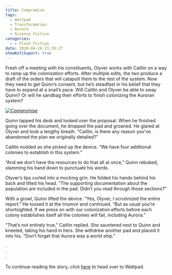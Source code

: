 ```yaml
---
title: Compromise
tags:
  - Wattpad
  - Transformation
  - Aurora
  - Science Fiction
categories:
  - - Flash Fiction
date: 2020-04-28 21:39:27
showKofiSuport: true
---
```


Fresh off a meeting with his constituents, Olyver works with Caitlin on a way to ramp up the colonization efforts. After multiple edits, the two produce a draft of the orders that will catapult them to the rest of the system. Now they need to get Quinn’s consent, but he’s steadfast in his belief that they have to expand at a snail’s pace.<!-- more --> Will Caitlin and Olyver be able to sway Quinn? Or will he sandbag their efforts to finish colonizing the Auroran system?

<div class="center">

[![Compromise](/images/covers/transformation.png "Compromise")](https://www.wattpad.com/875315989-transformation-compromise)

</div>

Quinn tapped his desk and looked over the proposal. When he finished going over the document, he dropped the pad and groaned. He glared at Olyver and took a lengthy breath. “Caitlin, is there any reason you’ve abandoned the plan we originally detailed?”

Caitlin nodded as she picked up the device. “We have four additional colonies to establish in this system.”

“And we don’t have the resources to do that all at once,” Quinn rebuked, slamming his hand down to punctuate his words.

Olyver’s lips curled into a mocking grin. He folded his hands behind his back and tilted his head. “The supporting documentation about the population are included in the pad. Didn’t you read through those sections?”

With a growl, Quinn lifted the device. “Yes, Olyver, I scrutinized the entire report.” He tossed it at the triumvir and continued. “But as usual you’re shortsighted. If we press on with our colonization efforts before each colony establishes itself all the colonies will fail, including Aurora.”

“That’s not entirely true,” Caitlin replied. She sauntered next to Quinn and kneeled, taking his hand in hers. She withdrew another pad and placed it into his. “Don’t forget that Aurora was a world ship.”

<div class="center story-ellipses">

.</br>
.</br>
.</br>

</div>

<div class="center">

To continue reading the story, click [here](https://www.wattpad.com/875315989-transformation-compromise) to head over to Wattpad.

</div>